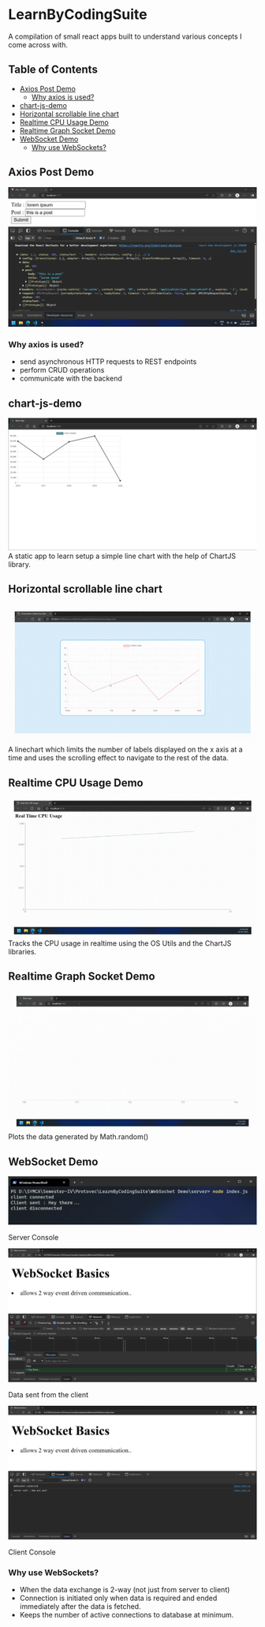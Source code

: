 # LearnByCodingSuite <!-- omit in toc -->

A compilation of small react apps built to understand various concepts I come across with.

## Table of Contents <!-- omit in toc -->
- [Axios Post Demo](#axios-post-demo)
  - [Why axios is used?](#why-axios-is-used)
- [chart-js-demo](#chart-js-demo)
- [Horizontal scrollable line chart](#horizontal-scrollable-line-chart)
- [Realtime CPU Usage Demo](#realtime-cpu-usage-demo)
- [Realtime Graph Socket Demo](#realtime-graph-socket-demo)
- [WebSocket Demo](#websocket-demo)
  - [Why use WebSockets?](#why-use-websockets)
  
## Axios Post Demo
![axios_post_demo.png](screenshots/axios_post_demo.png)
### Why axios is used?
- send asynchronous HTTP requests to REST endpoints
- perform CRUD operations
- communicate with the backend

## chart-js-demo
![chartjsdemo.png](screenshots/image.png)
A static app to learn setup a simple line chart with the help of ChartJS library. 

## Horizontal scrollable line chart
![linechart_horizontal_scroll.gif](screenshots\linechart_horizontal%20scroll.gif)
A linechart which limits the number of labels displayed on the x axis at a time and uses the scrolling effect to navigate to the rest of the data.

## Realtime CPU Usage Demo
![realtime_cpu_usage](screenshots/realtime%20cpu%20usage%20linegraph.gif)
Tracks the CPU usage in realtime using the OS Utils and the ChartJS libraries.

## Realtime Graph Socket Demo
![math_random_graph_socket](screenshots/realtime_math_random_linegraph.gif)
Plots the data generated by Math.random()

## WebSocket Demo
![server_console](screenshots/server_console.png)

Server Console

![data_from_client](screenshots/data_from_client.png)

Data sent from the client

![client_console](screenshots/client_console.png)

Client Console

### Why use WebSockets?
- When the data exchange is 2-way (not just from server to client)
- Connection is initiated only when data is required and ended immediately after the data is fetched. 
- Keeps the number of active connections to database at minimum.
